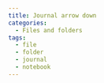 ```yaml
---
title: Journal arrow down
categories:
  - Files and folders
tags:
  - file
  - folder
  - journal
  - notebook
---
```

